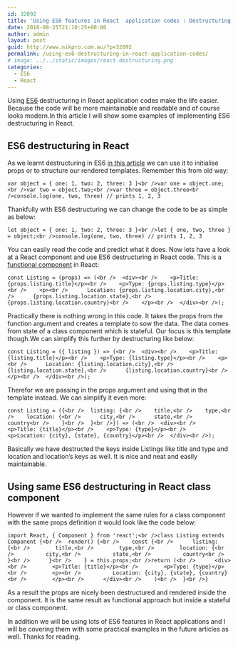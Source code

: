 ```yaml
---
id: 32092
title: 'Using ES6 features in React  application codes : Destructuring'
date: 2018-08-25T21:10:25+00:00
author: admin
layout: post
guid: http://www.nikpro.com.au/?p=32092
permalink: /using-es6-destructuring-in-react-application-codes/
# image: ../../static/images/react-destructuring.png
categories:
  - ES6
  - React
---
```

Using [ES6](http://www.nikpro.com.au/category/es6) destructuring in React application codes make the life easier. Because the code will be more maintainable and readable and of course looks modern.In this article I will show some examples of implementing ES6 destructuring in React.

## ES6 destructuring in React

As we learnt destructuring in ES6 [in this article](http://www.nikpro.com.au/default-parameters-in-javascript-es6-explained/) we can use it to initialise props or to structure our rendered templates. Remember this from old way:


```
var object = { one: 1, two: 2, three: 3 }<br />var one = object.one;<br />var two = object.two;<br />var three = object.three<br />console.log(one, two, three) // prints 1, 2, 3
```


Thankfully with ES6 destructuring we can change the code to be as simple as below:


```
let object = { one: 1, two: 2, three: 3 }<br />let { one, two, three } = object;<br />console.log(one, two, three) // prints 1, 2, 3
```


You can easily read the code and predict what it does. Now lets have a look at a React component and use ES6 destructuring in React code. This is a [functional component](http://www.nikpro.com.au/more-on-react-components-with-examples/) in React:


```
const Listing = (props) => (<br />  <div><br />    <p>Title: {props.listing.title}</p><br />    <p>Type: {props.listing.type}</p><br />    <p><br />      Location: {props.listing.location.city},<br />      {props.listing.location.state},<br />      {props.listing.location.country}<br />    </p><br />  </div><br />);
```


Practically there is nothing wrong in this code. It takes the props from the function argument and creates a template to sow the data. The data comes from state of a class component which is stateful. Our focus is this template though.We can simplify this further by destructuring like below:


```
const Listing = ({ listing }) => (<br />  <div><br />    <p>Title: {listing.title}</p><br />    <p>Type: {listing.type}</p><br />    <p><br />      Location: {listing.location.city},<br />      {listing.location.state},<br />      {listing.location.country}<br />    </p><br />  </div><br />);
```


Therefor we are passing in the props argument and using that in the template instead. We can simplify it even more:


```
const Listing = ({<br />  listing: {<br />    title,<br />    type,<br />    location: {<br />      city,<br />      state,<br />      country<br />    }<br />  }<br />}) => (<br />  <div><br />    <p>Title: {title}</p><br />    <p>Type: {type}</p><br />    <p>Location: {city}, {state}, {country}</p><br />  </div><br />);
```


Basically we have destructed the keys inside Listings like title and type and location and location&#8217;s keys as well. It is nice and neat and easily maintainable.

## Using same ES6 destructuring in React class component

However if we wanted to implement the same rules for a class component with the same props definition it would look like the code below:


```
import React, { Component } from 'react';<br />class Listing extends Component {<br />  render() {<br />    const {<br />      listing: {<br />        title,<br />        type,<br />        location: {<br />          city,<br />          state,<br />          country<br />        }<br />      }<br />    } = this.props;<br />return (<br />      <div><br />        <p>Title: {title}</p><br />        <p>Type: {type}</p><br />        <p><br />          Location: {city}, {state}, {country}<br />        </p><br />      </div><br />    )<br />  }<br />}
```


As a result the props are nicely been destructured and rendered inside the component. It is the same result as functional approach but inside a stateful or class component.

In addition we will be using lots of ES6 features in React applications and I will be covering them with some practical examples in the future articles as well. Thanks for reading.
